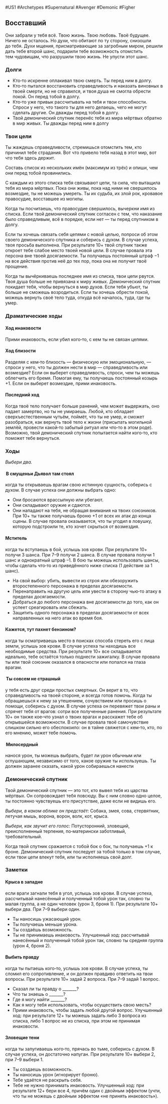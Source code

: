 #US1 #Archetypes #Supernatural #Avenger #Demonic #Figher 

## Восставший
Они забрали у тебя всё. Твою жизнь. Твою любовь. Твоё будущее. Ничего не осталось. Но духи, что обитают по ту сторону, снизошли до тебя. Духи мщения, присматривающие за загробным миром, решили дать тебе второй шанс, подарили тебе возможность отомстить тем чудовищам, что разрушили твою жизнь. Не упусти этот шанс.

### Долги
- Кто‑то искренне оплакивал твою смерть. Ты перед ним в долгу. 
- Кто‑то пытался восстановить справедливость и наказать виновных в твоей смерти, но не справился, и твоя душа не смогла обрести покой. Он перед тобой в долгу. 
- Кто‑то уже привык рассчитывать на тебя и твои способности. Спроси у него, что такого ты для него делаешь, чего не могут сделать другие. Он дважды перед тобой в долгу. 
- Твой демонический спутник перенёс тебя из мира мёртвых обратно в мир живых. Ты дважды перед ним в долгу

### Твои цели
Ты жаждешь справедливости, стремишься отомстить тем, кто  причинил тебе страдания. Вот что  привело тебя назад в  этот мир, вот что тебя здесь держит. 

Составь список из  нескольких имён (максимум из  трёх) и  опиши, чем они перед тобой провинились. 

С каждым из этого списка тебя связывают цепи, та сила, что вытащила тебя из мира мёртвых. Пока они живы, пока над ними не свершилось возмездие, ты не можешь умереть. Ты их судьба, их злой рок, кровавое правосудие, восставшее из могилы. 

Когда ты посчитаешь, что  правосудие свершилось, вычеркни имя из списка. Если твой демонический спутник согласен с тем, что наказание было справедливым, всё в порядке, если нет — ты перед спутником в долгу. 

Если ты хочешь связать себя цепями с новой целью, попроси об этом своего демонического спутника и  соберись с  духом. В  случае успеха, твоя просьба выполнена. При результате 10+ твой спутник также откроет тебе слабое место твоей новой цели. В случае провала эта персона вне твоей досягаемости. Ты получаешь постоянный штраф −1 на все действия против неё до тех пор, пока она не получит твоё прощение. 

Когда ты вычёркиваешь последнее имя из списка, твои цепи рвутся. Твоя душа больше не привязана к миру живых. Демонический спутник покидает тебя, чтобы вернуться в мир духов. Если тебя убьют, ты больше не сможешь возродиться. Если ты хочешь обрести покой, можешь вернуть своё тело туда, откуда всё началось, туда, где ты умер.

### Драматические ходы
#### Ход инаковости 
Прими инаковость, если убил кого‑то, с кем ты не связан цепями.

#### Ход близости
Разделяя с  кем‑то  близость  — физическую или  эмоциональную,  — спроси у него, что ты должен нести в мир — справедливость или возмездие? Если он выберет справедливость, спроси, чем ты можешь облегчить его бремя. Помогая ему, ты получаешь постоянный козырь +1. Если он выберет возмездие, прими инаковость.

#### Последний ход
Когда твоё тело получает больше ранений, чем  может выдержать, оно падает замертво, но  ты не  умираешь. Любой, кто  обладает сверхъестественным чутьём, поймёт, что  ты не  умер, и  сможет разобраться, как вернуть твоё тело к жизни (присыпать могильной землёй, провести какой‑то забытый ритуал или что‑то в этом роде). Возможно, твой демонический спутник попытается найти кого‑то, кто поможет тебе вернуться.


### Ходы
*Выбери два.*

####  В смущеньи Дьявол там стоял
когда ты открываешь врагам свою истинную сущность, соберись с духом. В случае успеха они должны выбрать одно: 
- Они бросаются врассыпную или убегают. 
- Они складывают оружие и сдаются. 
- Они нападают на тебя, не обращая внимания на твоих союзников. 
При 10+ ты также получаешь броню +1 от всех их атак до конца сцены. 
В  случае провала оказывается, что  ты угодил в  ловушку, которую подстроили те, кто хочет скрыться от возмездия. 

#### Мститель
когда ты вступаешь в бой, услышь зов крови. При результате 10+ получи 3 шанса. При 7–9 получи 2 шанса. В случае провала получи 1 шанс и однократный штраф –1. В бою ты можешь использовать шансы, чтобы сделать что‑то из приведённого ниже списка (1 действие за 1 шанс). 
- На свой выбор: убить, вывести из строя или обезоружить второстепенного персонажа в пределах досягаемости. 
- Перенаправить на другую цель или увести в сторону чью‑то атаку в пределах досягаемости. 
- Добраться до любого персонажа вне досягаемости до того, как он успеет среагировать или сбежать. 
- Защитить одного персонажа в пределах досягаемости от всех направленных на него атак во время боя. 

#### Кажется, тут пахнет бензином?
когда ты осматриваешь место в поисках способа стереть его с лица земли, услышь зов крови. В случае успеха ты находишь все необходимые средства. При результате 10+ все складывается идеально, тебе остаётся только поднести зажигалку. В случае провала ты или твой союзник оказался в опасности или попался на глаза врагам. 

####  Ты совсем не страшный
у тебя есть друг среди простых смертных. Он верит в то, что справедливость на твоей стороне, и всегда готов помочь. Когда ты обращаешься к нему за утешением, сочувствием или просишь о помощи, соберись с духом. В случае успеха он перевяжет твои раны и спрячет тебя от врагов: сотри все полученные ранения. При результате 10+ он также кое‑что узнал о твоих врагах и расскажет тебе об открывшейся возможности. В случае провала твоё самочувствие слишком сильно его обеспокоило: он в тайне свяжется с кем‑то, кто, по его мнению, может тебе помочь. 

####  Милосердный
нанося урон, ты можешь выбрать, будет ли урон обычным или оглушающим, независимо от того, какое оружие ты используешь. Ты должен заранее сказать, какой урон собираешься нанести


### Демонический спутник
Твой демонический спутник — это тот, кто вывел тебя из царства мёртвых. Он сопровождает тебя повсюду. Вы с ним словно одно целое, ты постоянно чувствуешь его присутствие, даже если не видишь его. 

*Выбери, в каком облике он предстаёт:*
Собака, змея, сова, стервятник, летучая мышь, ворона, ворон, волк, кот, крыса. 

*Выбери, как звучит его голос:*
Потусторонний, зловещий, преисполненный терпения, по‑матерински заботливый, требовательный. 

Когда твой спутник сражается с тобой бок о бок, ты получаешь +1 к броне. Демонический спутник последует за тобой только в том случае, если твои цепи влекут тебя, или ты исполняешь свой долг.

### Заметки
#### Крыса в западне
если враги загнали тебя в угол, услышь зов крови. В случае успеха, рассчитывай нанесённый и полученный тобой урон так, словно ты малая группа, а не один человек (урон 3, броня 1). 
При результате 10+ выбери два. При 7–9 выбери один. 
- Ты наносишь ужасающий урон. 
- Ты получаешь меньше урона. 
- Ты создаёшь возможность. 
- Ты не принимаешь инаковость. 
Улучшенный ход: рассчитывай нанесённый и полученный тобой урон так, словно ты средняя группа (урон 4, броня 2). 

#### Выбить правду
когда ты пытаешь кого‑то, услышь зов крови. В случае успеха, ты сломил его сопротивление, и он должен правдиво ответить на твои вопросы. При результате 10+ задай 2 вопроса. При 7–9 задай 1 вопрос. 
- Сказал ли ты правду о \_\_\_\_\_\_\_? 
- Что ты знаешь о \_\_\_\_\_\_\_? 
- Где я могу найти \_\_\_\_\_\_\_? 
- Как я могу тебя использовать, чтобы осуществить свою месть? 
- Прими инаковость, чтобы задать любой другой вопрос. 
Улучшенный ход: при результате 12+ ты можешь задать либо 3 вопроса из списка, либо 1 вопрос не из списка, при этом не принимая инаковости. 

#### Зловещие тени
когда ты запугиваешь кого‑то, прячась во тьме, соберись с духом. В случае успеха, он достаточно напуган. При результате 10+ выбери 2, при 7–9 выбери 1. 
- Ты создаешь возможность. 
- Ты наносишь урон (игнорирует броню). 
- Тебе удаётся не раскрыть себя. 
- Тебе не нужно принимать инаковость. 
Улучшенный ход: при результате 12+ бери все 4, причём один с двойным эффектом (учти, что ты не можешь с двойным эффектом «не принять инаковость»).
